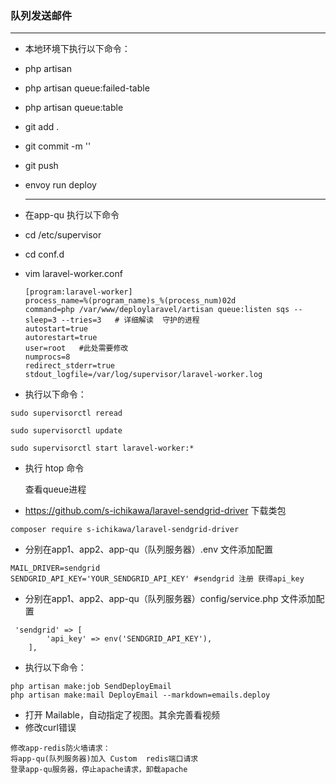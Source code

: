 ### 队列发送邮件

----



* 本地环境下执行以下命令：

* php artisan

* php artisan queue:failed-table

* php artisan queue:table

* git add .

* git commit -m ''

* git push 

* envoy run deploy

  ----

* 在app-qu 执行以下命令

* cd /etc/supervisor

* cd conf.d

* vim laravel-worker.conf

  ```
  [program:laravel-worker]
  process_name=%(program_name)s_%(process_num)02d
  command=php /var/www/deploylaravel/artisan queue:listen sqs --sleep=3 --tries=3   # 详细解读  守护的进程
  autostart=true
  autorestart=true
  user=root   #此处需要修改
  numprocs=8
  redirect_stderr=true
  stdout_logfile=/var/log/supervisor/laravel-worker.log
  ```

* 执行以下命令：

```
sudo supervisorctl reread

sudo supervisorctl update

sudo supervisorctl start laravel-worker:*
```

* 执行 htop 命令

  查看queue进程

* https://github.com/s-ichikawa/laravel-sendgrid-driver 下载类包

```shell
composer require s-ichikawa/laravel-sendgrid-driver						
```

* 分别在app1、app2、app-qu（队列服务器）.env 文件添加配置

```
MAIL_DRIVER=sendgrid
SENDGRID_API_KEY='YOUR_SENDGRID_API_KEY' #sendgrid 注册 获得api_key
```

* 分别在app1、app2、app-qu（队列服务器）config/service.php 文件添加配置

```
 'sendgrid' => [
        'api_key' => env('SENDGRID_API_KEY'),
    ],
```



* 执行以下命令：

```
php artisan make:job SendDeployEmail
php artisan make:mail DeployEmail --markdown=emails.deploy
```

* 打开 Mailable，自动指定了视图。其余完善看视频
* 修改curl错误

```
修改app-redis防火墙请求：
将app-qu(队列服务器)加入 Custom  redis端口请求
登录app-qu服务器，停止apache请求，卸载apache
```




